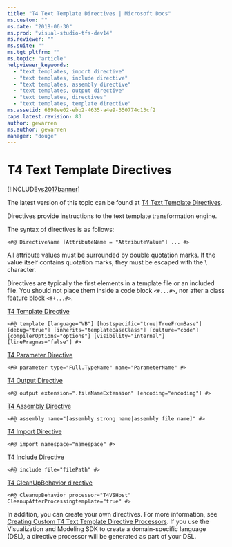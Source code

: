```yaml
---
title: "T4 Text Template Directives | Microsoft Docs"
ms.custom: ""
ms.date: "2018-06-30"
ms.prod: "visual-studio-tfs-dev14"
ms.reviewer: ""
ms.suite: ""
ms.tgt_pltfrm: ""
ms.topic: "article"
helpviewer_keywords: 
  - "text templates, import directive"
  - "text templates, include directive"
  - "text templates, assembly directive"
  - "text templates, output directive"
  - "text templates, directives"
  - "text templates, template directive"
ms.assetid: 6898ee02-ebb2-4635-a4e9-350774c13cf2
caps.latest.revision: 83
author: gewarren
ms.author: gewarren
manager: "douge"
---
```

# T4 Text Template Directives
[!INCLUDE[vs2017banner](../includes/vs2017banner.md)]

The latest version of this topic can be found at [T4 Text Template Directives](https://docs.microsoft.com/visualstudio/modeling/t4-text-template-directives).  
  
Directives provide instructions to the text template transformation engine.  
  
 The syntax of directives is as follows:  
  
```  
<#@ DirectiveName [AttributeName = "AttributeValue"] ... #>  
```  
  
 All attribute values must be surrounded by double quotation marks. If the value itself contains quotation marks, they must be escaped with the \ character.  
  
 Directives are typically the first elements in a template file or an included file. You should not place them inside a code block `<#...#>`, nor after a class feature block `<#+...#>`.  
  
 [T4 Template Directive](../modeling/t4-template-directive.md)  
 ```  
<#@ template [language="VB"] [hostspecific="true|TrueFromBase"] [debug="true"] [inherits="templateBaseClass"] [culture="code"] [compilerOptions="options"] [visibility="internal"] [linePragmas="false"] #>  
```  
  
 [T4 Parameter Directive](../modeling/t4-parameter-directive.md)  
 ```  
<#@ parameter type="Full.TypeName" name="ParameterName" #>  
```  
  
 [T4 Output Directive](../modeling/t4-output-directive.md)  
 ```  
<#@ output extension=".fileNameExtension" [encoding="encoding"] #>  
```  
  
 [T4 Assembly Directive](../modeling/t4-assembly-directive.md)  
 ```  
<#@ assembly name="[assembly strong name|assembly file name]" #>  
```  
  
 [T4 Import Directive](../modeling/t4-import-directive.md)  
 ```  
<#@ import namespace="namespace" #>  
```  
  
 [T4 Include Directive](../modeling/t4-include-directive.md)  
 ```  
<#@ include file="filePath" #>  
```  
  
 [T4 CleanUpBehavior directive](../modeling/t4-cleanupbehavior-directive.md)  
 ```  
<#@ CleanupBehavior processor="T4VSHost" CleanupAfterProcessingtemplate="true" #>  
```  
  
 In addition, you can create your own directives. For more information, see [Creating Custom T4 Text Template Directive Processors](../modeling/creating-custom-t4-text-template-directive-processors.md). If you use the Visualization and Modeling SDK to create a domain-specific language (DSL), a directive processor will be generated as part of your DSL.



